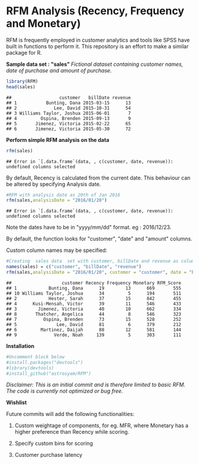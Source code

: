 # RFM Analysis (Recency, Frequency and Monetary)

RFM is frequently employed in customer analytics and tools like SPSS have built in functions to perform it. This repository is an effort to make a similar package for R.

<b> Sample data set : "sales" </b>
<i> Fictional dataset containing customer names, date of purchase and amount of purchase. </i>


```r
library(RFM)
head(sales)
```

```
##                  customer   billDate revenue
## 1           Bunting, Dana 2015-03-15      13
## 2              Lee, David 2015-10-31      54
## 3 Williams Taylor, Joshua 2015-06-01       7
## 4         Ospina, Brenden 2015-09-13       9
## 5       Jimenez, Victoria 2015-02-22      65
## 6       Jimenez, Victoria 2015-05-30      72
```

<b> Perform simple RFM analysis on the data </b>


```r
rfm(sales)
```

```
## Error in `[.data.frame`(data, , c(customer, date, revenue)): undefined columns selected
```

By default, Recency is calculated from the current date.
This behaviour can be altered by specifying Analysis date.


```r
#RFM with analysis date as 20th of Jan 2016
rfm(sales,analysisDate = "2016/01/20")
```

```
## Error in `[.data.frame`(data, , c(customer, date, revenue)): undefined columns selected
```

Note the dates have to be in "yyyy/mm/dd" format. eg : 2016/12/23.

By default, the function looks for "customer", "date" and "amount" columns.

Custom column names may be specified:


```r
#Creating  sales data  set with customer, billDate and revenue as column names
names(sales) = c("customer", "billDate", "revenue")
rfm(sales,analysisDate = "2016/01/20", customer = "customer", date = "billDate", revenue = "revenue")
```

```
##                   customer Recency Frequency Monetary RFM_Score
## 1            Bunting, Dana      19        13      669       555
## 10 Williams Taylor, Joshua      34         5      194       511
## 2            Hester, Sarah      37        15      842       455
## 4      Kusi-Mensah, Victor      39        11      546       433
## 3        Jimenez, Victoria      40        10      662       334
## 8       Thatcher, Angelica      44         8      546       323
## 7          Ospina, Brenden      73        15      528       252
## 5               Lee, David      81         6      379       212
## 6         Martinez, Daijah      88        12      581       144
## 9              Verde, Noah     139         5      303       111
```

<b>Installation</b>


```r
#Uncomment block below
#install.packages("devtools")
#library(devtools)
#install_github("astrosyam/RFM")
```

<i>Disclaimer:
This is an initial commit and is therefore limited to basic RFM.
The code is currently not optimized or bug free.</i>

<b> Wishlist </b>

Future commits will add the following functionalities:

1. Custom weightage of components, for eg. MFR, where Monetary has a higher preference than Recency while scoring.

2. Specify custom bins for scoring

3. Customer purchase latency
